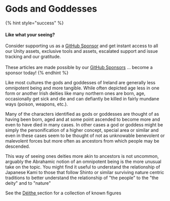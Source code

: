 # Gods and Goddesses

{% hint style="success" %}
#### Like what your seeing?

Consider supporting us as a [GitHub Sponsor](../../../../where-to-buy/become-a-sponsor.md) and get instant access to all our Unity assets, exclusive tools and assets, escalated support and issue tracking and our gratitude.\
\
These articles are made possible by our [GitHub Sponsors](https://github.com/sponsors/heathen-engineering) ... become a sponsor today!
{% endhint %}

Like most cultures the gods and goddesses of Ireland are generally less omnipotent being and more tangible. While often depicted age less in one form or another Irish deities like many northern ones are born, age, occasionally get sick and die and can defiantly be killed in fairly mundane ways (poison, weapons, etc.).

Many of the characters identified as gods or goddesses are thought of as having been born, aged and at some point ascended to become more and even to have died in many cases. In other cases a god or goddess might be simply the personification of a higher concept, special area or similar and even in these cases seem to be thought of not as unknowable benevolent or malevolent forces but more often as ancestors from which people may be descended.

This way of seeing ones deities more akin to ancestors is not uncommon, arguably the Abrahamic notion of an omnipotent being is the more unusual take on the topic. You might find it useful to understand the relationship of Japanese Kami to those that follow Shinto or similar surviving nature centric traditions to better understand the relationship of "the people" to the "the deity" and to "nature"

See the [Déithe ](../../folklore/characters/deithe/)section for a collection of known figures
